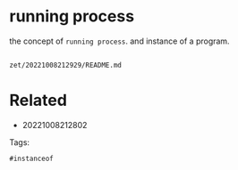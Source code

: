 # running process

the concept of `running process`.
and instance of a program.

```
```

` zet/20221008212929/README.md `

# Related

- 20221008212802

Tags:

    #instanceof
